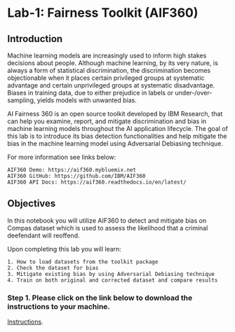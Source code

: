 # Lab-1: Fairness Toolkit (AIF360)

## Introduction

Machine learning models are increasingly used to inform high stakes decisions about people. Although machine learning, by its very nature, is always a form of statistical discrimination, the discrimination becomes objectionable when it places certain privileged groups at systematic advantage and certain unprivileged groups at systematic disadvantage. Biases in training data, due to either prejudice in labels or under-/over-sampling, yields models with unwanted bias.

AI Fairness 360 is an open source toolkit developed by IBM Research, that can help you examine, report, and mitigate discrimination and bias in machine learning models throughout the AI application lifecycle. The goal of this lab is to introduce its bias detection functionalities and help mitigate the bias in the machine learning model using Adversarial Debiasing technique.

For more information see links below:

    AIF360 Demo: https://aif360.mybluemix.net
    AIF360 GitHub: https://github.com/IBM/AIF360
    AIF360 API Docs: https://aif360.readthedocs.io/en/latest/

## Objectives

In this notebook you will utilize AIF360 to detect and mitigate bias on Compas dataset which is used to assess the likelihood that a criminal deefendant will reoffend.

Upon completing this lab you will learn:

    1. How to load datasets from the toolkit package
    2. Check the dataset for bias
    3. Mitigate existing bias by using Adversarial Debiasing technique
    4. Train on both original and corrected dataset and compare results

### Step 1. Please click on the link below to download the instructions to your machine.

[Instructions](https://github.com/Mcronk/Trusted_AI_5-28-2020/raw/master/Lab-1/AIFv1.1.pdf).
